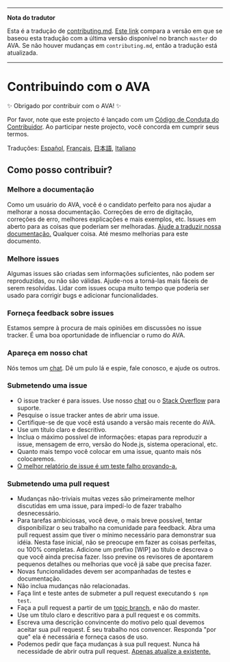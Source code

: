 ___
**Nota do tradutor**

Esta é a tradução de [contributing.md](https://github.com/sindresorhus/ava/blob/master/contributing.md). [Este link](https://github.com/sindresorhus/ava/compare/d72723b9154f992b62b1e995bd7756cb93e7674c...master) compara a versão em que se baseou esta tradução com a última versão disponível no branch `master` do AVA. Se não houver mudanças em `contributing.md`, então a tradução está atualizada.
___

# Contribuindo com o AVA

✨ Obrigado por contribuir com o AVA! ✨

Por favor, note que este projecto é lançado com um [Código de Conduta do Contribuidor](code-of-conduct.md). Ao participar neste projecto, você concorda em cumprir seus termos.

Traduções: [Español](https://github.com/sindresorhus/ava-docs/blob/master/es_ES/contributing.md), [Français](https://github.com/sindresorhus/ava-docs/blob/master/fr_FR/contributing.md), [日本語](https://github.com/sindresorhus/ava-docs/blob/master/ja_JP/contributing.md), [Italiano](https://github.com/sindresorhus/ava-docs/blob/master/it_IT/contributing.md)

## Como posso contribuir?

### Melhore a documentação

Como um usuário do AVA, você é o candidato perfeito para nos ajudar a melhorar a nossa documentação. Correções de erro de digitação, correções de erro, melhores explicações e mais exemplos, etc. Issues em aberto para as coisas que poderiam ser melhoradas. [Ajude a traduzir nossa documentação.](https://github.com/sindresorhus/ava-docs) Qualquer coisa. Até mesmo melhorias para este documento.

### Melhore issues

Algumas issues são criadas sem informações suficientes, não podem ser reproduzidas, ou não são válidas. Ajude-nos a torná-las mais fáceis de serem resolvidas. Lidar com issues ocupa muito tempo que poderia ser usado para corrigir bugs e adicionar funcionalidades.

### Forneça feedback sobre issues

Estamos sempre à procura de mais opiniões em discussões no issue tracker. É uma boa oportunidade de influenciar o rumo do AVA.

### Apareça em nosso chat

Nós temos um [chat](https://gitter.im/sindresorhus/ava). Dê um pulo lá e espie, fale conosco, e ajude os outros.

### Submetendo uma issue

- O issue tracker é para issues. Use nosso [chat](https://gitter.im/sindresorhus/ava) ou o [Stack Overflow](https://stackoverflow.com/questions/tagged/ava) para suporte.
- Pesquise o issue tracker antes de abrir uma issue.
- Certifique-se de que você está usando a versão mais recente do AVA.
- Use um título claro e descritivo.
- Inclua o máximo possível de informações: etapas para reproduzir a issue, mensagem de erro, versão do Node.js, sistema operacional, etc.
- Quanto mais tempo você colocar em uma issue, quanto mais nós colocaremos.
- [O melhor relatório de issue é um teste falho provando-a.](https://twitter.com/sindresorhus/status/579306280495357953)

### Submetendo uma pull request

- Mudanças não-triviais muitas vezes são primeiramente melhor discutidas em uma issue, para impedí-lo de fazer trabalho desnecessário.
- Para tarefas ambiciosas, você deve, o mais breve possível, tentar disponibilizar o seu trabalho na comunidade para feedback. Abra uma pull request assim que tiver o mínimo necessário para demonstrar sua idéia. Nesta fase inicial, não se preocupe em fazer as coisas perfeitas, ou 100% completas. Adicione um prefixo [WIP] ao título e descreva o que você ainda precisa fazer. Isso previne os revisores de apontarem pequenos detalhes ou melhorias que você já sabe que precisa fazer.
- Novas funcionalidades devem ser acompanhadas de testes e documentação.
- Não inclua mudanças não relacionadas.
- Faça lint e teste antes de submeter a pull request executando `$ npm test`.
- Faça a pull request a partir de um [topic branch](https://github.com/dchelimsky/rspec/wiki/Topic-Branches), e não do master.
- Use um título claro e descritivo para a pull request e os commits.
- Escreva uma descrição convincente do motivo pelo qual devemos aceitar sua pull request. É seu trabalho nos convencer. Responda "por que" ela é necessária e forneça casos de uso.
- Podemos pedir que faça mudanças à sua pull request. Nunca há necessidade de abrir outra pull request. [Apenas atualize a existente.](https://github.com/RichardLitt/docs/blob/master/amending-a-commit-guide.md)
